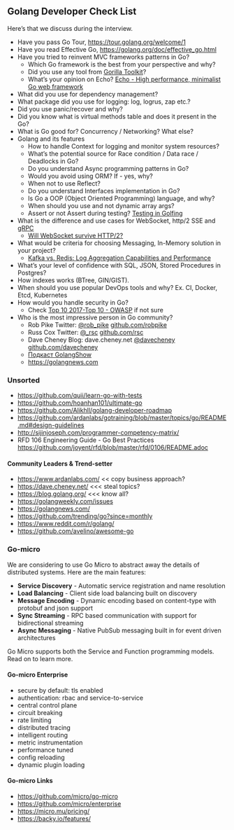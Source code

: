 
## Golang Developer Check List
Here’s that we discuss during the interview.

- Have you pass Go Tour, https://tour.golang.org/welcome/1
- Have you read Effective Go, https://golang.org/doc/effective_go.html
- Have you tried to reinvent MVC frameworks patterns in Go?
    * Which Go framework is the best from your perspective and why?
    * Did you use any tool from [Gorilla Toolkit](http://www.gorillatoolkit.org/)?
    * What’s your opinion on Echo? [Echo - High performance, minimalist Go web framework](https://echo.labstack.com/)
- What did you use for dependency management?
- What package did you use for logging: log, logrus, zap etc.?
- Did you use panic/recover and why?
- Did you know what is virtual methods table and does it present in the Go?
- What is Go good for? Concurrency / Networking? What else?
- Golang and its features
    * How to handle Context for logging and monitor system resources?
    * What’s the potential source for Race condition / Data race / Deadlocks in Go?
    * Do you understand Async programming patterns in Go?
    * Would you avoid using ORM? If - yes, why?
    * When not to use Reflect?
    * Do you understand Interfaces implementation in Go?
    * Is Go a OOP (Object Oriented Programming) language, and why?
    * When should you use and not dynamic array args?
    * Assert or not Assert during testing? [Testing in Golfing](https://medium.com/@thejasbabu/testing-in-golang-c378b351002d)
- What is the difference and use cases for WebSocket, http/2 SSE and [gRPC](https://grpc.io/)
    * [Will WebSocket survive HTTP/2?](https://www.infoq.com/articles/websocket-and-http2-coexist)
- What would be criteria for choosing Messaging, In-Memory solution in your project?
    * [Kafka vs. Redis: Log Aggregation Capabilities and Performance](https://logz.io/blog/kafka-vs-redis/)
- What’s your level of confidence with SQL, JSON, Stored Procedures in Postgres?
- How indexes works (BTree, GIN/GIST).
- When should you use popular DevOps tools and why? Ex. CI, Docker, Etcd, Kubernetes
- How would you handle security in Go?
    * Check [Top 10 2017-Top 10 - OWASP](https://www.owasp.org/index.php/Top_10_2017-Top_10) if not sure
- Who is the most impressive person in Go community?
    * Rob Pike Twitter: [@rob_pike](https://twitter.com/rob_pike) [github.com/robpike](https://github.com/robpike)
    * Russ Cox Twitter: [@_rsc](https://twitter.com/_rsc) [github.com/rsc](https://github.com/rsc)
    * Dave Cheney Blog: dave.cheney.net [@davecheney](https://twitter.comdavecheney) [github.com/davecheney](https://github.com/davecheney)
    * [Подкаст GolangShow](https://golangshow.com/)
    * https://golangnews.com
    

### Unsorted
* https://github.com/quii/learn-go-with-tests
* https://github.com/hoanhan101/ultimate-go
* https://github.com/Alikhll/golang-developer-roadmap
* https://github.com/ardanlabs/gotraining/blob/master/topics/go/README.md#design-guidelines
* http://sijinjoseph.com/programmer-competency-matrix/
* RFD 106 Engineering Guide - Go Best Practices https://github.com/joyent/rfd/blob/master/rfd/0106/README.adoc


#### Community Leaders & Trend-setter
- https://www.ardanlabs.com/ << copy business approach?
- https://dave.cheney.net/  <<< steal topics?
- https://blog.golang.org/ <<< know all?
- https://golangweekly.com/issues
- https://golangnews.com/
- https://github.com/trending/go?since=monthly
- https://www.reddit.com/r/golang/
- https://github.com/avelino/awesome-go

### Go-micro
We are considering to use Go Micro to abstract away the details of distributed systems. Here are the main features:

-   **Service Discovery**  - Automatic service registration and name resolution
-   **Load Balancing**  - Client side load balancing built on discovery
-   **Message Encoding**  - Dynamic encoding based on content-type with protobuf and json support
-   **Sync Streaming**  - RPC based communication with support for bidirectional streaming
-   **Async Messaging**  - Native PubSub messaging built in for event driven architectures

Go Micro supports both the Service and Function programming models. Read on to learn more.

#### Go-micro Enterprise
-   secure by default: tls enabled
-   authentication: rbac and service-to-service
-   central control plane
-   circuit breaking
-   rate limiting
-   distributed tracing
-   intelligent routing
-   metric instrumentation
-   performance tuned
-   config reloading
-   dynamic plugin loading

#### Go-micro Links
-   https://github.com/micro/go-micro
-   https://github.com/micro/enterprise
-   https://micro.mu/pricing/
-   https://backy.io/features/
